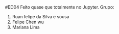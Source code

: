 #ED04
Feito quase que totalmente no Jupyter.
Grupo:
1) Ruan felipe da Silva e sousa
2) Felipe Chen wu
3) Mariana Lima

